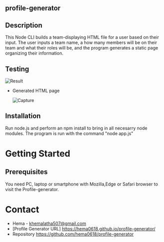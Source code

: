 ## profile-generator

## Description

This Node CLI builds a team-displaying HTML file for a user based on their input. The user inputs a team name, a how many members will be on their team and what their roles will be, and the program generates a static page organizing their information.

## Testing

![Result](https://user-images.githubusercontent.com/67700843/90696301-00f90b00-e24a-11ea-88e8-43ce6f57afd3.PNG)

* Generated HTML page
  
  ![Capture](https://user-images.githubusercontent.com/67700843/90696416-2ede4f80-e24a-11ea-9aa7-66def8d4b983.PNG)


 ## Installation

Run node.js and perform an npm install to bring in all necesarry node modules. The program is run with the command "node app.js"

# Getting Started

## Prerequisites

You need PC, laptop or smartphone with Mozilla,Edge or Safari browser to visit the Profile-generator.



# Contact
* Hema - khemalatha507@gmail.com
* [Profile Generator URL] https://hema0618.github.io/profile-generator/
* Repository https://github.com/hema0618/profile-generator
